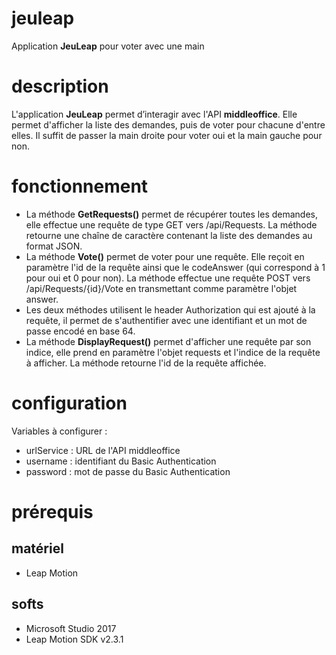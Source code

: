
# jeuleap
Application **JeuLeap** pour voter avec une main

# description
L'application **JeuLeap** permet d’interagir avec l'API **middleoffice**. Elle permet d'afficher la liste des demandes, puis de voter pour chacune d'entre elles. Il suffit de passer la main droite pour voter oui et la main gauche pour non.

# fonctionnement
- La méthode **GetRequests()** permet de récupérer toutes les demandes, elle effectue une requête de type GET vers /api/Requests.
La méthode retourne une chaîne de caractère contenant la liste des demandes au format JSON.
- La méthode **Vote()** permet de voter pour une requête. Elle reçoit en paramètre l'id de la requête ainsi que le codeAnswer (qui correspond à 1 pour oui et 0 pour non). La méthode effectue une requête POST vers /api/Requests/{id}/Vote en transmettant comme paramètre l'objet answer.
- Les deux méthodes utilisent le header Authorization qui est ajouté à la requête, il permet de s'authentifier avec une identifiant et un mot de passe encodé en base 64.
- La méthode **DisplayRequest()** permet d'afficher une requête par son indice, elle prend en paramètre l'objet requests et l'indice de la requête à afficher.
La méthode retourne l'id de la requête affichée.
# configuration
Variables à configurer :
- urlService : URL de l'API middleoffice
- username : identifiant du Basic Authentication
- password : mot de passe du Basic Authentication

# prérequis

## matériel
- Leap Motion

## softs
- Microsoft Studio 2017
- Leap Motion SDK v2.3.1